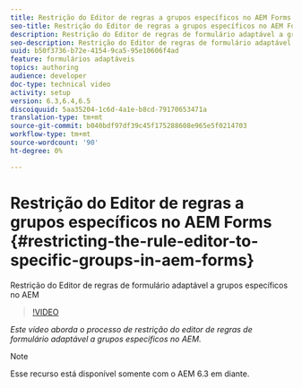 ```yaml
---
title: Restrição do Editor de regras a grupos específicos no AEM Forms
seo-title: Restrição do Editor de regras a grupos específicos no AEM Forms
description: Restrição do Editor de regras de formulário adaptável a grupos específicos no AEM
seo-description: Restrição do Editor de regras de formulário adaptável a grupos específicos no AEM
uuid: b50f3736-b72e-4154-9ca5-95e10606f4ad
feature: formulários adaptáveis
topics: authoring
audience: developer
doc-type: technical video
activity: setup
version: 6.3,6.4,6.5
discoiquuid: 5aa35204-1c6d-4a1e-b8cd-79170653471a
translation-type: tm+mt
source-git-commit: b040bdf97df39c45f175288608e965e5f0214703
workflow-type: tm+mt
source-wordcount: '90'
ht-degree: 0%

---
```



# Restrição do Editor de regras a grupos específicos no AEM Forms {#restricting-the-rule-editor-to-specific-groups-in-aem-forms}

Restrição do Editor de regras de formulário adaptável a grupos específicos no AEM

>[!VIDEO](https://video.tv.adobe.com/v/19470?quality=9&learn=on)

*Este vídeo aborda o processo de restrição do editor de regras de formulário adaptável a grupos específicos no AEM.*

>[!NOTE]
>
>Esse recurso está disponível somente com o AEM 6.3 em diante.

